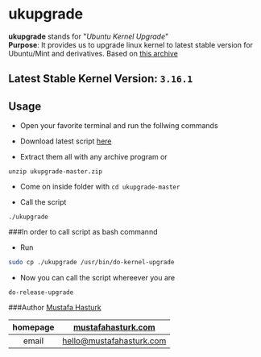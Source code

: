 ukupgrade
=========

**ukupgrade** stands for "*Ubuntu Kernel Upgrade*"   
**Purpose**: It provides us to upgrade linux kernel to latest stable version for Ubuntu/Mint and derivatives. Based on [this archive](http://kernel.ubuntu.com/~kernel-ppa/mainline/)

**Latest Stable Kernel Version:** `3.16.1`
-----------------------------------------


## Usage
* Open your favorite terminal and run the follwing commands

* Download latest script [here](https://github.com/muhasturk/ukupgrade/archive/master.zip "ukupgrade-master")

* Extract them all with any archive program or 
```
unzip ukupgrade-master.zip
```
* Come on inside folder with `cd ukupgrade-master `

* Call the script
```
./ukupgrade
```

###In order to call script as bash commannd
* Run 
```sh
sudo cp ./ukupgrade /usr/bin/do-kernel-upgrade
```
* Now you can call the script whereever you are
```
do-release-upgrade
```

###Author
[Mustafa Hasturk](https://www.linkedin.com/in/muhasturk)   

|   homepage	|   [mustafahasturk.com](http://mustafahasturk.com "Official Web Site")   	|
|:-:	|:-:	|
|   email	|   hello@mustafahasturk.com	|